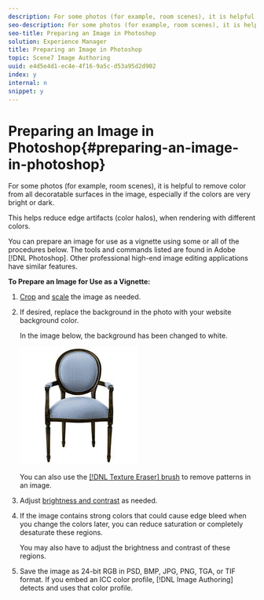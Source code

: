 ```yaml
---
description: For some photos (for example, room scenes), it is helpful to remove color from all decoratable surfaces in the image, especially if the colors are very bright or dark.
seo-description: For some photos (for example, room scenes), it is helpful to remove color from all decoratable surfaces in the image, especially if the colors are very bright or dark.
seo-title: Preparing an Image in Photoshop
solution: Experience Manager
title: Preparing an Image in Photoshop
topic: Scene7 Image Authoring
uuid: e4d5e4d1-ec4e-4f16-9a5c-d53a95d2d902
index: y
internal: n
snippet: y
---
```


# Preparing an Image in Photoshop{#preparing-an-image-in-photoshop}

For some photos (for example, room scenes), it is helpful to remove color from all decoratable surfaces in the image, especially if the colors are very bright or dark.

This helps reduce edge artifacts (color halos), when rendering with different colors.

You can prepare an image for use as a vignette using some or all of the procedures below. The tools and commands listed are found in Adobe [!DNL Photoshop]. Other professional high-end image editing applications have similar features.

**To Prepare an Image for Use as a Vignette:** 

1. [Crop](../../c-vat-gs/t-vat-crop-vign.md#task-5cc9325e3592489d83109e0cec744bac) and [scale](../../c-vat-prep-img/c-vat-create-opt-img.md#concept-021ab0abc07d4f30be864ab3c3b02eac) the image as needed.
1. If desired, replace the background in the photo with your website background color.

   In the image below, the background has been changed to white.

   ![](assets/chair.png)

   You can also use the [ [!DNL Texture Eraser] brush](../../c-vat-work-illum-pg/c-vat-illum-pg-tools/t-vat-text-eraser-tool.md#task-fd735e7cd6854f6c98d31057f5119c6a) to remove patterns in an image.
1. Adjust [brightness and contrast](../../c-vat-work-illum-pg/c-vat-illum-pg-tools/t-vat-bright-contr-tool.md#task-3ec7647fb2104ab0923cc9e8782bee6a) as needed.
1. If the image contains strong colors that could cause edge bleed when you change the colors later, you can reduce saturation or completely desaturate these regions.

   You may also have to adjust the brightness and contrast of these regions. 

1. Save the image as 24-bit RGB in PSD, BMP, JPG, PNG, TGA, or TIF format. If you embed an ICC color profile, [!DNL Image Authoring] detects and uses that color profile.
